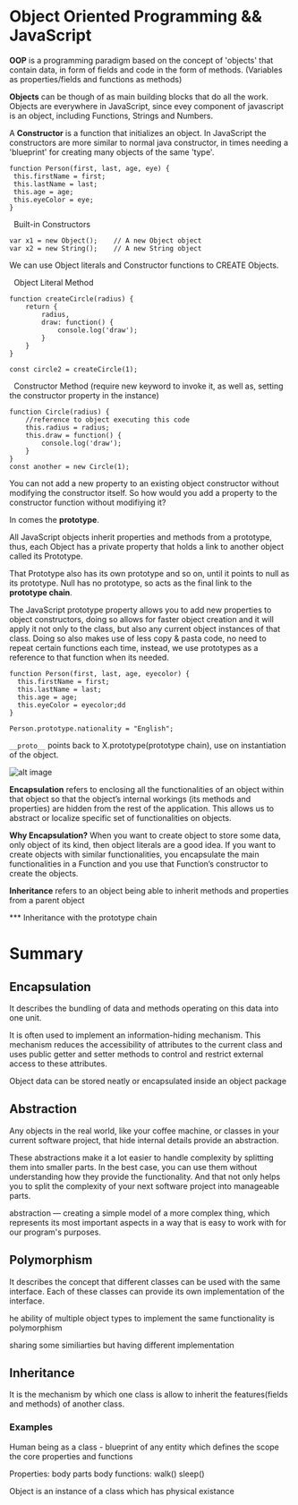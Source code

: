 # Object Oriented Programming && JavaScript

**OOP** is a programming paradigm based on the concept of 'objects' that contain data, in form of  fields and code in the form of methods.
(Variables as properties/fields and functions as methods)

**Objects** can be though of as main building blocks that do all the work. Objects are everywhere in JavaScript, since evey component of javascript is an object, including Functions, Strings and Numbers. 

A **Constructor** is a function that initializes an object. In JavaScript the constructors are more similar to normal java constructor, in times needing a 'blueprint' for creating many objects of the same 'type'.

 ```
 function Person(first, last, age, eye) {
  this.firstName = first;
  this.lastName = last;
  this.age = age;
  this.eyeColor = eye;
}
```

&nbsp; Built-in Constructors 
```
var x1 = new Object();    // A new Object object
var x2 = new String();    // A new String object
```

We can use Object literals and Constructor functions to CREATE Objects. 

&nbsp; Object Literal Method
```
function createCircle(radius) {
    return {
        radius,
        draw: function() {
            console.log('draw');
        }
    }
}

const circle2 = createCircle(1);
```

&nbsp; Constructor Method (require new keyword to invoke it, as well as, setting the constructor property in the instance)
```
function Circle(radius) {
    //reference to object executing this code
    this.radius = radius;
    this.draw = function() {
        console.log('draw');
    }
}
const another = new Circle(1);
```

You can not add a new property to an existing object constructor without modifying the constructor itself. So how would you add a property to the constructor function without modifiying it?

In comes the **prototype**.

All JavaScript objects inherit properties and methods from a prototype, thus, each Object has a private property that holds a link to another object called its Prototype. 

That Prototype also has its own prototype and so on, until it points to null as its prototype. Null has no prototype, so acts as the final link to the **prototype chain**. 

The JavaScript prototype property allows you to add new properties to object constructors, doing so allows for faster object creation and it will apply it not only to the class, but also any current object instances of that class. Doing so also makes use of less copy & pasta code, no need to repeat certain functions each time, instead, we use prototypes as a reference to that function when its needed. 


```
function Person(first, last, age, eyecolor) {
  this.firstName = first;
  this.lastName = last;
  this.age = age;
  this.eyeColor = eyecolor;dd
}

Person.prototype.nationality = "English";
```
 
```__proto__``` points back to X.prototype(prototype chain), use on instantiation of the object. 


![alt image](https://i.stack.imgur.com/UfXRZ.png)

**Encapsulation** refers to enclosing all the functionalities of an object within that object so that the object’s internal workings (its methods and properties) are hidden from the rest of the application. This allows us to abstract or localize specific set of functionalities on objects.



**Why Encapsulation?** 
When you want to create object to store some data, only object of its kind, then object literals are a good idea. 
If you want to create objects with similar functionalities, you encapsulate the main functionalities in a Function and you use that Function’s constructor to create the objects. 


**Inheritance** refers to an object being able to inherit methods and properties from a parent object

*** Inheritance with the prototype chain





# Summary
## Encapsulation
It describes the bundling of data and methods operating on this data into one unit.

It is often used to implement an information-hiding mechanism. This mechanism reduces the accessibility of attributes to the current class and uses public getter and setter methods to control and restrict external access to these attributes. 

Object data can be stored neatly or encapsulated inside an object package

## Abstraction

Any objects in the real world, like your coffee machine, or classes in your current software project, that hide internal details provide an abstraction.

These abstractions make it a lot easier to handle complexity by splitting them into smaller parts. In the best case, you can use them without understanding how they provide the functionality. And that not only helps you to split the complexity of your next software project into manageable parts.

 abstraction — creating a simple model of a more complex thing, which represents its most important aspects in a way that is easy to work with for our program's purposes.

## Polymorphism 

It describes the concept that different classes can be used with the same interface. Each of these classes can provide its own implementation of the interface.

he ability of multiple object types to implement the same functionality is polymorphism

sharing some similiarties but having different implementation

## Inheritance 
 It is the mechanism  by which one class is allow to inherit the features(fields and methods) of another class.

### Examples

Human being as a class - blueprint of any entity which defines the scope the core properties and functions

Properties: body parts
body functions: walk() sleep()

Object is an instance of a class which has physical existance 




